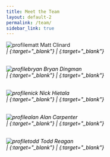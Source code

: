 ```yaml
---
title: Meet the Team
layout: default-2
permalink: /team/
sidebar_link: true
---
```


![profilematt](https://user-images.githubusercontent.com/35777619/36549655-50c82ba8-17c1-11e8-8314-76270259f7b6.jpg)
Matt Clinard <br>
[<i class="fa  fa-user-circle" title="Biography" style="color:black" />](./matt-bio.md) | [<i class="fa fa-github"  title="Github Repository" style="color:black"/>](https://github.com/cclinard84){:target="_blank"} | [<i class="fa  fa-globe" title="Website" style="color:black"/>](http://matt-clinard.com){:target="_blank"}
<br/>
<br/>

![profilebryan](https://user-images.githubusercontent.com/35777619/36549708-6d09f224-17c1-11e8-8cdc-89ab8fb1abab.jpg)
Bryan Dingman <br>
[<i class="fa  fa-user-circle" title="Biography" style="color:black" />](./bryan-bio.md)| [<i class="fa fa-github"  title="Github Repository" style="color:black"/>](https://github.com/bsdingman/bsdingman.github.io){:target="_blank"} | [<i class="fa  fa-globe" title="Website" style="color:black"/>](http://www.bsdingman.com/){:target="_blank"}
<br/>
<br/>

![profilenick](https://user-images.githubusercontent.com/35777619/36549741-80f12640-17c1-11e8-853b-bfe10f11f01b.jpg)
Nick Hietala<br/>
[<i class="fa  fa-user-circle" title="Biography" style="color:black" />](./nick-bio.md) | [<i class="fa fa-github"  title="Github Repository" style="color:black"/>](https://github.com/nchietala){:target="_blank"} | [<i class="fa  fa-globe" title="Website" style="color:black"/>](www.discgolfcoursereview.com){:target="_blank"}
<br/>
<br/>

![profilealan](https://user-images.githubusercontent.com/35777619/36549778-99c975e6-17c1-11e8-9e59-ed9a7bb01b8f.jpg)
Alan Carpenter<br/>
[<i class="fa  fa-user-circle" title="Biography" style="color:black" />](./alan-bio.md) |
[<i class="fa fa-github"  title="Github Repository" style="color:black"/>](https://github.com/freudianslip99){:target="_blank"} |
[<i class="fa  fa-globe" title="Website" style="color:black"/>](http://carpenter-labs.tech ){:target="_blank"}
<br/>
<br/>

![profiletodd](https://user-images.githubusercontent.com/35777619/36550067-4ef6f8c6-17c2-11e8-962e-8ca5929cb4f8.jpg)
Todd Reagan<br/>
[<i class="fa  fa-user-circle" title="Biography" style="color:black" />](./todd-bio.md) | [<i class="fa fa-github"  title="Github Repository" style="color:black"/>](https://github.com/treagan82){:target="_blank"} |
[<i class="fa  fa-globe" title="Website" style="color:black"/>](https://treagan82.github.io/todd.b.reagan/){:target="_blank"}
<br/>
<br/>
